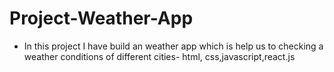 # Project-Weather-App
- In this project I have build an weather app which is help us to checking a weather conditions
  of different cities- html, css,javascript,react.js
